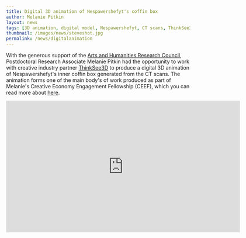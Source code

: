 ```yaml
---
title: Digital 3D animation of Nespawershefyt's coffin box
author: Melanie Pitkin
layout: news
tags: [3D animation, digital model, Nespawershefyt, CT scans, ThinkSee3D, AHRC fellowship, creative industry partner]
thumbnail: /images/news/steveshot.jpg 
permalink: /news/digitalanimation
---
```


With the generous support of the [Arts and Humanities Research Council](https://ahrc.ukri.org), Postdoctoral Research Associate Melanie Pitkin had the opportunity to work with creative industry partner [ThinkSee3D](https://www.thinksee3d.com) to produce a digital 3D animation of Nespawershefyt's inner coffin box generated from the CT scans. The animation forms one of the main body's of work produced as part of Melanie's Creative Economy Engagement Fellowship (CEEF), which you can read more about [here](https://creative-economy.fitzmuseum.cam.ac.uk).

<iframe src="https://player.vimeo.com/video/356279697" width="640" height="360" frameborder="0" allow="autoplay; fullscreen" allowfullscreen></iframe> 
